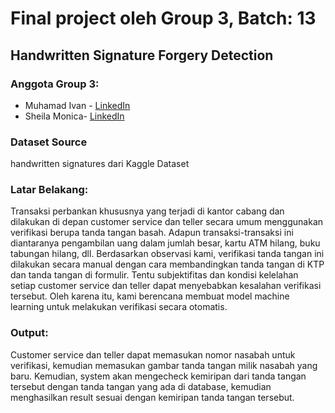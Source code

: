 # Final project oleh Group 3, Batch: 13
## Handwritten Signature Forgery Detection

### Anggota Group 3:

- Muhamad Ivan - [LinkedIn](https://www.linkedin.com/in/mivanivan/)
- Sheila Monica- [LinkedIn](https://www.linkedin.com/in/sheila-monica/)

### Dataset Source
handwritten signatures dari Kaggle Dataset

### Latar Belakang:
Transaksi perbankan khususnya yang terjadi di kantor cabang dan dilakukan di depan customer service dan teller secara umum menggunakan verifikasi berupa tanda tangan basah. Adapun transaksi-transaksi ini diantaranya pengambilan uang dalam jumlah besar, kartu ATM hilang, buku tabungan hilang, dll. Berdasarkan observasi kami, verifikasi tanda tangan ini dilakukan secara manual dengan cara membandingkan tanda tangan di KTP dan tanda tangan di formulir. Tentu subjektifitas dan kondisi kelelahan setiap customer service dan teller dapat menyebabkan kesalahan verifikasi tersebut. Oleh karena itu, kami berencana membuat model machine learning untuk melakukan verifikasi secara otomatis.

### Output:
Customer service dan teller dapat memasukan nomor nasabah untuk verifikasi, kemudian memasukan gambar tanda tangan milik nasabah yang baru. Kemudian, system akan mengecheck kemiripan dari tanda tangan tersebut dengan tanda tangan yang ada di database, kemudian menghasilkan result sesuai dengan kemiripan tanda tangan tersebut.